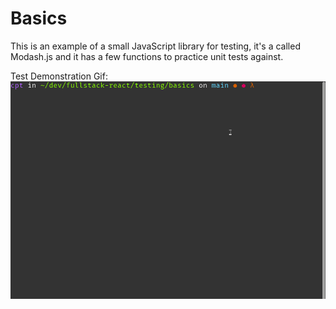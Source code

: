 # Basics
This is an example of a small JavaScript library for testing, it's a called Modash.js and it has a few functions to practice unit tests against.

Test Demonstration Gif:
![Demonstration of Tests](./images/demonstration-tests.gif)
